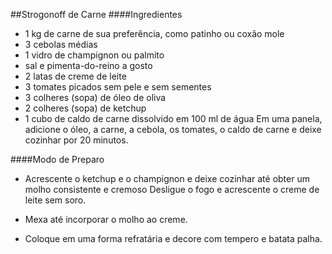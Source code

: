 ##Strogonoff de Carne
####Ingredientes
- 1 kg de carne de sua preferência, como patinho ou coxão mole
- 3 cebolas médias
- 1 vidro de champignon ou palmito
- sal e pimenta-do-reino a gosto
- 2 latas de creme de leite
- 3 tomates picados sem pele e sem sementes
- 3 colheres (sopa) de óleo de oliva
- 2 colheres (sopa) de ketchup
- 1 cubo de caldo de carne dissolvido em 100 ml de água
  Em uma panela, adicione o óleo, a carne, a cebola, os tomates, o caldo de carne e deixe cozinhar por 20 minutos.

####Modo de Preparo
-  Acrescente o ketchup e o champignon e deixe cozinhar até obter um molho consistente e cremoso
Desligue o fogo e acrescente o creme de leite sem soro.

- Mexa até incorporar o molho ao creme.

- Coloque em uma forma refratária e decore com tempero e batata palha.